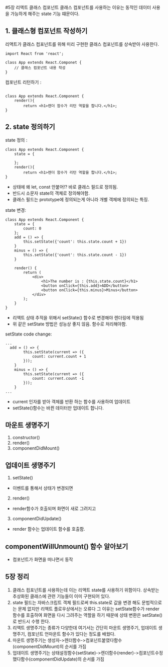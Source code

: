 #5장 리액트 클래스 컴포넌트
 클래스 컴포넌트를 사용하는 이유는 동적인 데이터 사용을 가능하게 해주는 state 기능 떄문이다.
 
## 1. 클래스형 컴포넌트 작성하기
리액트가 클래스 컴포넌트를 위해 미리 구현한 클래스 컴포넌트를 상속받아 사용한다.
```react
import React from 'react';

class App extends React.Componet {
    // 클래스 컴포넌트 내용 작성
}
```
컴포넌트 리턴하기 :
```react

class App extends React.Component {
    render(){
        return <h1>렌더 함수가 리턴 역할을 합니다.</h1>;
}
```
## 2. state 정의하기
state 정의 :
```react
class App extends React.Component {
    state = {

    };
    render(){
        return <h1>렌더 함수가 리턴 역할을 합니다.</h1>;
}
```
- 상태에 왜 let, const 안붙어!? 바로 클래스 필드로 정의됨.
- 반드시 소문자 state의 객체로 정의해야함.
- 클래스 필드는 prototype에 정의되는게 아니라 개별 객체에 정의되는 특징.

state 변경:
```react
class App extends React.Component {
    state = {
        count: 0
    };
    add = () => {
        this.setState({'count': this.state.count + 1})
    }
    minus = () => {
        this.setState({'count': this.state.count - 1})
    }

    render() {
        return (
            <div>
                <h1>The number is : {this.state.count}</h1>
                <button onClick={this.add}>ADD</button>
                <button onClick={this.minus}>Minus</button>
            </div>
        );
    }
}
```
- 리액트 상태 추적을 위해서 setState() 함수로 변경해야 렌더링에 적용됨
- 위 같은 setState 방법은 성능상 좋지 않음. 함수로 처리해야함.

setState code change:
```react
...
  add = () => {
        this.setState(current => ({
            count: current.count + 1
        }));
    }
    minus = () => {
        this.setState(current => ({
            count: current.count -1
        }));
    }
...
```
- current 인자를 받아 객체를 반환 하는 함수를 사용하여 업데이트
- setState()함수는 바뀐 데이터만 업데이트 합니다.

## 마운트 생명주기
1. constructor()
2. render()
3. componentDidMount()

## 업데이트 생명주기
1. setState()
- 이벤트를 통해서 상태가 변경되면
2. render()
- render함수가 호출되며 화면이 새로 그려지고
3. componentDidUpdate() 
- render 함수는 업데이트 함수를 호출함.

## componentWillUnmount() 함수 알아보기
- 컴포넌트가 화면을 떠나면서 동작

## 5장 정리
1. 클래스 컴포넌트를 사용하는데 이는 리액트 state를 사용하기 위함이다. 상속받는 추상화된 클래스에 관련 기능들이 이미 구현되어 있다.
2. state 필드는 자바스크립트 객체 필드로써 this.state로 값을 변경 해도 문법적으로는 문제 없지만 리액트 플로우상에서는 오류다 그 이유는 setState함수가 render함수를 호출하여 화면을 다시 그려주는 역할을 하기 때문에 상태 변환은 setState()로 반드시 수행 한다.
3. 리액트 생명주기는 종류가 다양한데 여기서는 간단히 마운트 생명주기, 업데이트 생명주기, 컴포넌트 언마운트 함수가 있다는 정도를 배웠다.
4. 마운트 생명주기는 생성자->렌더함수->컴포넌트붙였다함수(componentDidMount)의 순서를 가짐
5. 업데이트 생명주기는 상태설정함수(setState)->렌더함수(render)->컴포넌트수정했다함수(componentDidUpdate)의 순서를 가짐
 
 